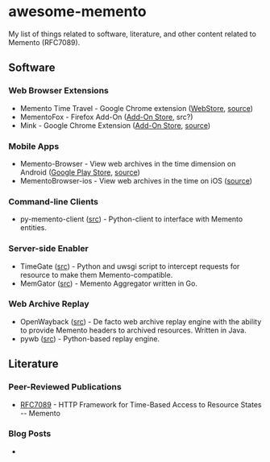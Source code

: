 # awesome-memento
My list of things related to software, literature, and other content related to Memento (RFC7089).

## Software
### Web Browser Extensions
* Memento Time Travel - Google Chrome extension ([WebStore](https://chrome.google.com/webstore/detail/memento/jgbfpjledahoajcppakbgilmojkaghgm), [source](https://github.com/mementoweb/memento_chrome))
* MementoFox - Firefox Add-On ([Add-On Store](https://addons.mozilla.org/en-US/firefox/addon/mementofox/), src?)
* Mink - Google Chrome Extension ([Add-On Store](https://chrome.google.com/webstore/detail/mink-integrate-live-archi/jemoalkmipibchioofomhkgimhofbbem), [source](https://github.com/machawk1/mink))

### Mobile Apps
* Memento-Browser - View web archives in the time dimension on Android ([Google Play Store](https://play.google.com/store/apps/details?id=dev.memento&hl=en), [source](https://github.com/machawk1/mementobrowser-android))
* MementoBrowser-ios - View web archives in the time on iOS ([source](https://github.com/machawk1/mementobrowser-ios))

### Command-line Clients
* py-memento-client ([src](https://github.com/mementoweb/py-memento-client)) - Python-client to interface with Memento entities.

### Server-side Enabler
* TimeGate ([src](https://github.com/mementoweb/timegate)) - Python and uwsgi script to intercept requests for resource to make them Memento-compatible.
* MemGator ([src](https://github.com/oduwsdl/memgator)) - Memento Aggregator written in Go.

### Web Archive Replay
* OpenWayback ([src](https://github.com/iipc/openwayback)) - De facto web archive replay engine with the ability to provide Memento headers to archived resources. Written in Java.
* pywb ([src](https://github.com/ikreymer/pywb)) - Python-based replay engine.

## Literature
### Peer-Reviewed Publications
* [RFC7089](https://tools.ietf.org/html/rfc7089) - HTTP Framework for Time-Based Access to Resource States -- Memento
### Blog Posts
*
